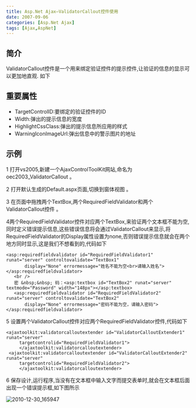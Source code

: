 ```yaml
---
title: Asp.Net Ajax—ValidatorCallout控件使用
date: 2007-09-06
categories: [Asp.Net Ajax]
tags: [Ajax,AspNet]
---
```


## 简介

ValidatorCallout控件是一个用来绑定验证控件的提示控件,让验证的信息的显示可以更加地直观. 如下
<!--more-->

## 重要属性

* TargetControlID:要绑定的验证控件的ID
* Width:弹出的提示信息的宽度
* HighlightCssClass:弹出的提示信息所应用的样式
* WarningIconImageUrl:弹出信息中的警示图片的地址

## 示例

1 打开vs2005,新建一个AjaxControlToolKit网站,命名为oec2003_ValidatorCallout 。

2 打开默认生成的Default.aspx页面,切换到窗体视图 。

3 在页面中拖拽两个TextBox,两个RequiredFieldValidator和两个ValidatorCallout控件 。

4两个RequiredFieldValidator控件对应两个TextBox,来验证两个文本框不能为空,同时定义错误提示信息,这些错误信息将会通过ValidatorCallout来显示,将RequiredFieldValidator的Display属性设置为none,否则错误提示信息就会在两个地方同时显示,这是我们不想看到的,代码如下

```
<asp:requiredfieldvalidator id="RequiredFieldValidator1" runat="server" controltovalidate="TextBox1"
       display="None" errormessage="姓名不能为空<br>请输入姓名"></asp:requiredfieldvalidator>
   <br />
   密 &nbsp;&nbsp; 码：<asp:textbox id="TextBox2" runat="server" textmode="Password" width="148px"></asp:textbox>
   <asp:requiredfieldvalidator id="RequiredFieldValidator2" runat="server" controltovalidate="TextBox2"
       display="None" errormessage="密码不能为空，请输入密码"></asp:requiredfieldvalidator>
```

5 设置两个ValidatorCallout控件对应两个RequiredFieldValidator控件,代码如下

```
<ajaxtoolkit:validatorcalloutextender id="ValidatorCalloutExtender1" runat="server"
     targetcontrolid="RequiredFieldValidator1">
     </ajaxtoolkit:validatorcalloutextender>
 <ajaxtoolkit:validatorcalloutextender id="ValidatorCalloutExtender2" runat="server"
     targetcontrolid="RequiredFieldValidator2">
     </ajaxtoolkit:validatorcalloutextender>
```

6 保存设计,运行程序,当没有在文本框中输入文字而提交表单时,就会在文本框后面出现一个错误提示框,如下图所示

![2010-12-30_165947](http://oec2003.qiniudn.com/2010-12-30_165947.gif)



